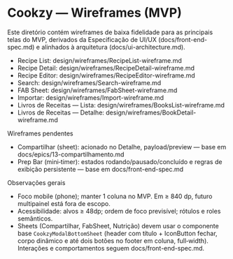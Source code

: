 # Cookzy — Wireframes (MVP)

Este diretório contém wireframes de baixa fidelidade para as principais telas do MVP, derivados da Especificação de UI/UX (docs/front-end-spec.md) e alinhados à arquitetura (docs/ui-architecture.md).

- Recipe List: design/wireframes/RecipeList-wireframe.md
- Recipe Detail: design/wireframes/RecipeDetail-wireframe.md
- Recipe Editor: design/wireframes/RecipeEditor-wireframe.md
- Search: design/wireframes/Search-wireframe.md
- FAB Sheet: design/wireframes/FabSheet-wireframe.md
- Importar: design/wireframes/Import-wireframe.md
- Livros de Receitas — Lista: design/wireframes/BooksList-wireframe.md
- Livros de Receitas — Detalhe: design/wireframes/BookDetail-wireframe.md

Wireframes pendentes
- Compartilhar (sheet): acionado no Detalhe, payload/preview — base em docs/epics/13-compartilhamento.md
- Prep Bar (mini‑timer): estados rodando/pausado/concluído e regras de exibição persistente — base em docs/front-end-spec.md

Observações gerais
- Foco mobile (phone); manter 1 coluna no MVP. Em ≥ 840 dp, futuro multipainel está fora de escopo.
- Acessibilidade: alvos ≥ 48dp; ordem de foco previsível; rótulos e roles semânticos.
- Sheets (Compartilhar, FabSheet, Nutrição) devem usar o componente base `CookzyModalBottomSheet` (header com título + IconButton fechar, corpo dinâmico e até dois botões no footer em coluna, full‑width). Interações e comportamentos seguem docs/front-end-spec.md.
